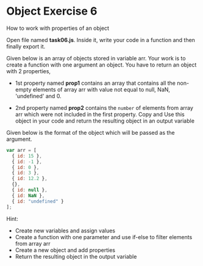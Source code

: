# Object Exercise 6

How to work with properties of an object

Open file named **task06.js**. Inside it, write your code in a function and then finally export it.

Given below is an array of objects stored in variable arr. Your work is to create
a function with one argument an object. You have to return an object with 2 properties, 

- 1st property named **prop1** contains an array that contains all the non-empty elements of
 array arr with value not equal to null, NaN, 'undefined' and 0. 

- 2nd property named **prop2** contains the `number` of elements from array arr which were
 not included in the first property. Copy and Use this object in your code and return the 
 resulting object in an output variable

Given below is the format of the object which will be passed as the argument.

```js
var arr = [
  { id: 15 },
  { id: -1 },
  { id: 0 },
  { id: 3 },
  { id: 12.2 },
  {},
  { id: null },
  { id: NaN },
  { id: "undefined" }
];
```

Hint:

- Create new variables and assign values
- Create a function with one parameter and use if-else to filter elements from array arr
- Create a new object and add properties
- Return the resulting object in the output variable
